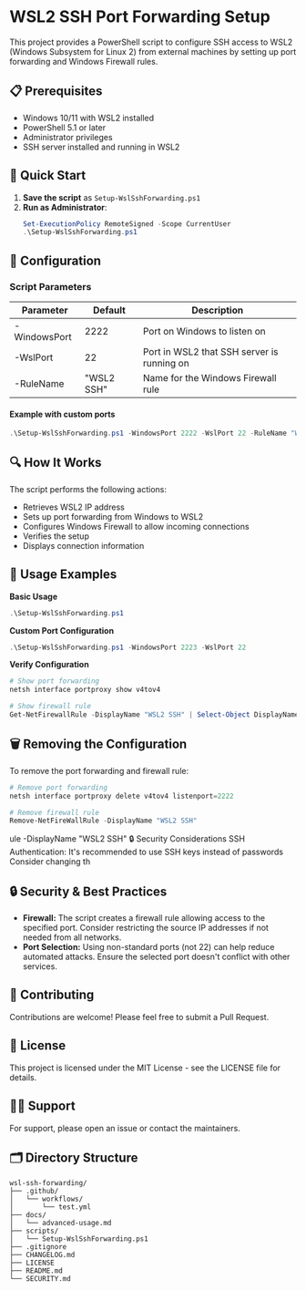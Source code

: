 # WSL2 SSH Port Forwarding Setup

This project provides a PowerShell script to configure SSH access to WSL2 (Windows Subsystem for Linux 2) from external machines by setting up port forwarding and Windows Firewall rules.

## 📋 Prerequisites

- Windows 10/11 with WSL2 installed
- PowerShell 5.1 or later
- Administrator privileges
- SSH server installed and running in WSL2

## 🚀 Quick Start

1. **Save the script** as `Setup-WslSshForwarding.ps1`
2. **Run as Administrator**:
   ```powershell
   Set-ExecutionPolicy RemoteSigned -Scope CurrentUser
   .\Setup-WslSshForwarding.ps1


## 🔧 Configuration

### Script Parameters

| Parameter      | Default      | Description                                 |
|---------------|--------------|---------------------------------------------|
| -WindowsPort  | 2222         | Port on Windows to listen on                |
| -WslPort      | 22           | Port in WSL2 that SSH server is running on  |
| -RuleName     | "WSL2 SSH"   | Name for the Windows Firewall rule          |

#### Example with custom ports

```powershell
.\Setup-WslSshForwarding.ps1 -WindowsPort 2222 -WslPort 22 -RuleName "WSL2 SSH Access"
```

## 🔍 How It Works
The script performs the following actions:

- Retrieves WSL2 IP address
- Sets up port forwarding from Windows to WSL2
- Configures Windows Firewall to allow incoming connections
- Verifies the setup
- Displays connection information

## 🔄 Usage Examples

**Basic Usage**
```powershell
.\Setup-WslSshForwarding.ps1
```

**Custom Port Configuration**
```powershell
.\Setup-WslSshForwarding.ps1 -WindowsPort 2223 -WslPort 22
```

**Verify Configuration**
```powershell
# Show port forwarding
netsh interface portproxy show v4tov4

# Show firewall rule
Get-NetFirewallRule -DisplayName "WSL2 SSH" | Select-Object DisplayName, Enabled, Direction, Action
```

## 🗑️ Removing the Configuration
To remove the port forwarding and firewall rule:

```powershell
# Remove port forwarding
netsh interface portproxy delete v4tov4 listenport=2222

# Remove firewall rule
Remove-NetFireWallRule -DisplayName "WSL2 SSH"
```
ule -DisplayName "WSL2 SSH"
🔒 Security Considerations
SSH Authentication:
It's recommended to use SSH keys instead of passwords
Consider changing th

## 🔒 Security & Best Practices

- **Firewall:** The script creates a firewall rule allowing access to the specified port. Consider restricting the source IP addresses if not needed from all networks.
- **Port Selection:** Using non-standard ports (not 22) can help reduce automated attacks. Ensure the selected port doesn't conflict with other services.

## 🤝 Contributing
Contributions are welcome! Please feel free to submit a Pull Request.

## 📄 License
This project is licensed under the MIT License - see the LICENSE file for details.

## 🙋‍♂️ Support
For support, please open an issue or contact the maintainers.

## 🗂️ Directory Structure
```
wsl-ssh-forwarding/
├── .github/
│   └── workflows/
│       └── test.yml
├── docs/
│   └── advanced-usage.md
├── scripts/
│   └── Setup-WslSshForwarding.ps1
├── .gitignore
├── CHANGELOG.md
├── LICENSE
├── README.md
└── SECURITY.md
```

